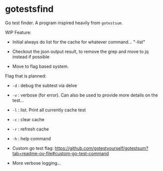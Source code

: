 # gotestsfind

Go test finder. A program inspired heavily from `gotestsum`.

WIP Feature:
- Initial always do list for the cache for whatever command... "-list"

- Checkout the json output result, to remove the grep and move to jq instead if possible

- Move to flag based system.

Flag that is planned:
- `-d` : debug the subtest via delve
- `-v` : verbose (for error). Can also be used to provide more details on the test...
- `-l` : list. Print all currently cache test
- `-c` : clear cache
- `-r` : refresh cache
- `-h` : help command

- Custom go test flag: https://github.com/gotestyourself/gotestsum?tab=readme-ov-file#custom-go-test-command

- More verbose logging...
